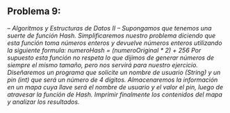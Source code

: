 ## Problema 9:
*– Algoritmos y Estructuras de Datos II –
Supongamos que tenemos una suerte de función Hash. Simplificaremos nuestro problema diciendo que esta función toma números enteros y devuelve números enteros utilizando la siguiente formula:
numeroHash = (numeroOriginal * 2) + 256
Por supuesto esta función no respeta lo que dijimos de generar números de siempre el mismo tamaño, pero nos servirá para nuestro ejercicio. Diseñaremos un programa que solicite un nombre de usuario (String) y un pin (int) que será un número de 4 dígitos. Almacenaremos la información en un mapa cuya llave será el nombre de usuario y el valor el pin, luego de atravesar la función de Hash. Imprimir finalmente los contenidos del mapa y analizar los resultados.*
